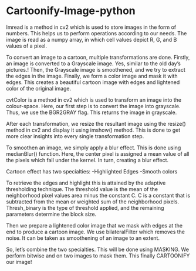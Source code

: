 # Cartoonify-Image-python

Imread is a method in cv2 which is used to store images in the form of numbers. This helps us to perform operations according to our needs. 
The image is read as a numpy array, in which cell values depict R, G, and B values of a pixel.

To convert an image to a cartoon, multiple transformations are done. Firstly, an image is converted to a Grayscale image. Yes, similar to the old day’s pictures.! Then, the Grayscale image is smoothened, and we try to extract the edges in the image. 
Finally, we form a color image and mask it with edges. This creates a beautiful cartoon image with edges and lightened color of the original image.

cvtColor is a method in cv2 which is used to transform an image into the colour-space. Here, our first step is to convert the image into grayscale. Thus, we use the BGR2GRAY flag. This returns the image in grayscale.

After each transformation, we resize the resultant image using the resize() method in cv2 and display it using imshow() method. This is done to get more clear insights into every single transformation step.

To smoothen an image, we simply apply a blur effect. This is done using medianBlur() function. Here, the center pixel is assigned a mean value of all the pixels which fall under the kernel. In turn, creating a blur effect.

Cartoon effect has two specialties:
-Highlighted Edges
-Smooth colors

To retrieve the edges and highlight this is attained by the adaptive thresholding technique. The threshold value is the mean of the neighborhood pixel values area minus the constant C. C is a constant that is subtracted from the mean or weighted sum of the neighborhood pixels. Thresh_binary is the type of threshold applied, and the remaining parameters determine the block size.

Then we prepare a lightened color image that we mask with edges at the end to produce a cartoon image. We use bilateralFilter which removes the noise. It can be taken as smoothening of an image to an extent.

So, let’s combine the two specialties. This will be done using MASKING. We perform bitwise and on two images to mask them.
This finally CARTOONIFY our image!
